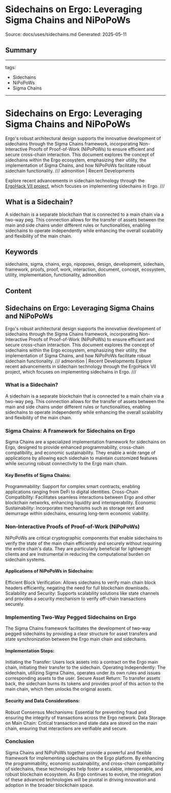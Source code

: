 # Sidechains on Ergo: Leveraging Sigma Chains and NiPoPoWs
Source: docs/uses/sidechains.md
Generated: 2025-05-11

## Summary
---
tags:
  - Sidechains
  - NiPoPoWs
  - Sigma Chains
---

# Sidechains on Ergo: Leveraging Sigma Chains and NiPoPoWs

Ergo's robust architectural design supports the innovative development of sidechains through the Sigma Chains framework, incorporating Non-Interactive Proofs of Proof-of-Work (NiPoPoWs) to ensure efficient and secure cross-chain interaction. This document explores the concept of sidechains within the Ergo ecosystem, emphasizing their utility, the implementation of Sigma Chains, and how NiPoPoWs facilitate robust sidechain functionality. /// admonition | Recent Developments

Explore recent advancements in sidechain technology through the [ErgoHack VII project](https://github.com/ross-weir/ergohack-sidechain/tree/main), which focuses on implementing sidechains in Ergo. ///

## What is a Sidechain?

A sidechain is a separate blockchain that is connected to a main chain via a two-way peg. This connection allows for the transfer of assets between the main and side chains under different rules or functionalities, enabling sidechains to operate independently while enhancing the overall scalability and flexibility of the main chain.

## Keywords
sidechains, sigma, chains, ergo, nipopows, design, development, sidechain, framework, proofs, proof, work, interaction, document, concept, ecosystem, utility, implementation, functionality, admonition

## Content
## Sidechains on Ergo: Leveraging Sigma Chains and NiPoPoWs
Ergo's robust architectural design supports the innovative development of sidechains through the Sigma Chains framework, incorporating Non-Interactive Proofs of Proof-of-Work (NiPoPoWs) to ensure efficient and secure cross-chain interaction. This document explores the concept of sidechains within the Ergo ecosystem, emphasizing their utility, the implementation of Sigma Chains, and how NiPoPoWs facilitate robust sidechain functionality.
/// admonition | Recent Developments
Explore recent advancements in sidechain technology through the ErgoHack VII project, which focuses on implementing sidechains in Ergo.
///

### What is a Sidechain?
A sidechain is a separate blockchain that is connected to a main chain via a two-way peg. This connection allows for the transfer of assets between the main and side chains under different rules or functionalities, enabling sidechains to operate independently while enhancing the overall scalability and flexibility of the main chain.

### Sigma Chains: A Framework for Sidechains on Ergo
Sigma Chains are a specialized implementation framework for sidechains on Ergo, designed to provide enhanced programmability, cross-chain compatibility, and economic sustainability. They enable a wide range of applications by allowing each sidechain to maintain customized features while securing robust connectivity to the Ergo main chain.

#### Key Benefits of Sigma Chains:
Programmability: Support for complex smart contracts, enabling applications ranging from DeFi to digital identities.
Cross-Chain Compatibility: Facilitates seamless interactions between Ergo and other blockchain networks, enhancing liquidity and interoperability.
Economic Sustainability: Incorporates mechanisms such as storage rent and demurrage within sidechains, ensuring long-term economic viability.

### Non-Interactive Proofs of Proof-of-Work (NiPoPoWs)
NiPoPoWs are critical cryptographic components that enable sidechains to verify the state of the main chain efficiently and securely without requiring the entire chain's data. They are particularly beneficial for lightweight clients and are instrumental in reducing the computational burden on sidechain systems.

#### Applications of NiPoPoWs in Sidechains:
Efficient Block Verification: Allows sidechains to verify main chain block headers efficiently, negating the need for full blockchain downloads.
Scalability and Security: Supports scalability solutions like state channels and provides a security mechanism to verify off-chain transactions securely.

### Implementing Two-Way Pegged Sidechains on Ergo
The Sigma Chains framework facilitates the development of two-way pegged sidechains by providing a clear structure for asset transfers and state synchronization between the Ergo main chain and sidechains.

#### Implementation Steps:
Initiating the Transfer: Users lock assets into a contract on the Ergo main chain, initiating their transfer to the sidechain.
Operating Independently: The sidechain, utilizing Sigma Chains, operates under its own rules and issues corresponding assets to the user.
Secure Asset Return: To transfer assets back, the sidechain burns its tokens and provides proof of this action to the main chain, which then unlocks the original assets.

#### Security and Data Considerations:
Robust Consensus Mechanisms: Essential for preventing fraud and ensuring the integrity of transactions across the Ergo network.
Data Storage on Main Chain: Critical transaction and state data are stored on the main chain, ensuring that interactions are verifiable and secure.

### Conclusion
Sigma Chains and NiPoPoWs together provide a powerful and flexible framework for implementing sidechains on the Ergo platform. By enhancing the programmability, economic sustainability, and cross-chain compatibility of sidechains, these technologies help foster a scalable, interoperable, and robust blockchain ecosystem. As Ergo continues to evolve, the integration of these advanced technologies will be pivotal in driving innovation and adoption in the broader blockchain space.
